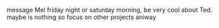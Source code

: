 message Mel friday night or saturday morning, be very cool about Ted. maybe is nothing so focus on other projects aniway